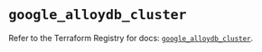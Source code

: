 # `google_alloydb_cluster`

Refer to the Terraform Registry for docs: [`google_alloydb_cluster`](https://registry.terraform.io/providers/hashicorp/google/6.30.0/docs/resources/alloydb_cluster).
